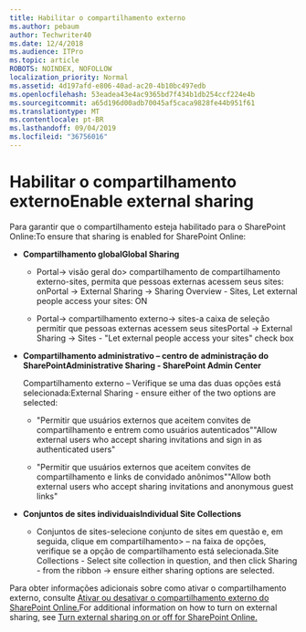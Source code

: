 ```yaml
---
title: Habilitar o compartilhamento externo
ms.author: pebaum
author: Techwriter40
ms.date: 12/4/2018
ms.audience: ITPro
ms.topic: article
ROBOTS: NOINDEX, NOFOLLOW
localization_priority: Normal
ms.assetid: 4d197afd-e806-40ad-ac20-4b10bc497edb
ms.openlocfilehash: 53eadea43e4ac9365bd7f434b1db254ccf224e4b
ms.sourcegitcommit: a65d196d00adb70045af5caca9828fe44b951f61
ms.translationtype: MT
ms.contentlocale: pt-BR
ms.lasthandoff: 09/04/2019
ms.locfileid: "36756016"
---
```

# <a name="enable-external-sharing"></a><span data-ttu-id="a0ef5-102">Habilitar o compartilhamento externo</span><span class="sxs-lookup"><span data-stu-id="a0ef5-102">Enable external sharing</span></span>

 <span data-ttu-id="a0ef5-103">Para garantir que o compartilhamento esteja habilitado para o SharePoint Online:</span><span class="sxs-lookup"><span data-stu-id="a0ef5-103">To ensure that sharing is enabled for SharePoint Online:</span></span>
  
- <span data-ttu-id="a0ef5-104">**Compartilhamento global**</span><span class="sxs-lookup"><span data-stu-id="a0ef5-104">**Global Sharing**</span></span>
    
  - <span data-ttu-id="a0ef5-105">Portal-\> visão geral do\> compartilhamento de compartilhamento externo-sites, permita que pessoas externas acessem seus sites: on</span><span class="sxs-lookup"><span data-stu-id="a0ef5-105">Portal -\> External Sharing -\> Sharing Overview - Sites, Let external people access your sites: ON</span></span>
    
  - <span data-ttu-id="a0ef5-106">Portal-\> compartilhamento externo-\> sites-a caixa de seleção permitir que pessoas externas acessem seus sites</span><span class="sxs-lookup"><span data-stu-id="a0ef5-106">Portal -\> External Sharing -\> Sites - "Let external people access your sites" check box</span></span>
    
- <span data-ttu-id="a0ef5-107">**Compartilhamento administrativo – centro de administração do SharePoint**</span><span class="sxs-lookup"><span data-stu-id="a0ef5-107">**Administrative Sharing - SharePoint Admin Center**</span></span>
    
    <span data-ttu-id="a0ef5-108">Compartilhamento externo – Verifique se uma das duas opções está selecionada:</span><span class="sxs-lookup"><span data-stu-id="a0ef5-108">External Sharing - ensure either of the two options are selected:</span></span>
    
  - <span data-ttu-id="a0ef5-109">"Permitir que usuários externos que aceitem convites de compartilhamento e entrem como usuários autenticados"</span><span class="sxs-lookup"><span data-stu-id="a0ef5-109">"Allow external users who accept sharing invitations and sign in as authenticated users"</span></span>
    
  - <span data-ttu-id="a0ef5-110">"Permitir que usuários externos que aceitem convites de compartilhamento e links de convidado anônimos"</span><span class="sxs-lookup"><span data-stu-id="a0ef5-110">"Allow both external users who accept sharing invitations and anonymous guest links"</span></span>
    
- <span data-ttu-id="a0ef5-111">**Conjuntos de sites individuais**</span><span class="sxs-lookup"><span data-stu-id="a0ef5-111">**Individual Site Collections**</span></span>
    
  - <span data-ttu-id="a0ef5-112">Conjuntos de sites-selecione conjunto de sites em questão e, em seguida, clique em compartilhamento\> – na faixa de opções, verifique se a opção de compartilhamento está selecionada.</span><span class="sxs-lookup"><span data-stu-id="a0ef5-112">Site Collections - Select site collection in question, and then click Sharing - from the ribbon -\> ensure either sharing options are selected.</span></span>
    
<span data-ttu-id="a0ef5-113">Para obter informações adicionais sobre como ativar o compartilhamento externo, consulte [Ativar ou desativar o compartilhamento externo do SharePoint Online.](https://go.microsoft.com/fwlink/?linkid=2047681&amp;clcid=0x409)</span><span class="sxs-lookup"><span data-stu-id="a0ef5-113">For additional information on how to turn on external sharing, see [Turn external sharing on or off for SharePoint Online.](https://go.microsoft.com/fwlink/?linkid=2047681&amp;clcid=0x409)</span></span>
  

